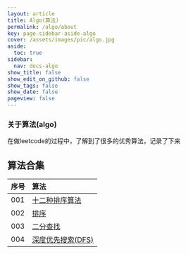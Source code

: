 ```yaml
---
layout: article
title: Algo(算法)
permalink: /algo/about
key: page-sidebar-aside-algo
cover: /assets/images/pic/algo.jpg
aside:
  toc: true
sidebar:
  nav: docs-algo
show_title: false
show_edit_on_github: false
show_tags: false
show_date: false
pageview: false
---
```

<style>
  .hero-example p {
    margin: .5rem 0;
  }
  .hero-example--height {
    height: 500px;
  }
  .hero-fill-example {
    background-color: #ccc;
  }
  .hero-fill-example--dark {
    background-color: #123;
  }
  .hero-bg-image-example {
    background-image: url("/docs/assets/images/cover1.jpg");
  }
  .hero-bg-image-example--linear-gradient {
    background-image: linear-gradient(135deg, rgba(255, 69, 0, .5), rgba(255, 197, 0, .2)), url("/docs/assets/images/cover1.jpg");
  }
</style>

<div class="hero hero-example hero--dark hero-bg-image-example my-3">
  <div class="hero__content">
    <h3>关于算法(algo)</h3>
    <p>在做leetcode的过程中，了解到了很多的优秀算法，记录了下来</p>
  </div>
</div>

## 算法合集

|序号| 算法 |
| :-----| :-----|
|001| [十二种排序算法](/algo/2020/0331/011) |
|002| [排序](/alog/2020/0421/001)  |
|003| [二分查找](/alog/2020/0422/002)  |
|004| [深度优先搜索(DFS)](/alog/2020/0423/003)  |
